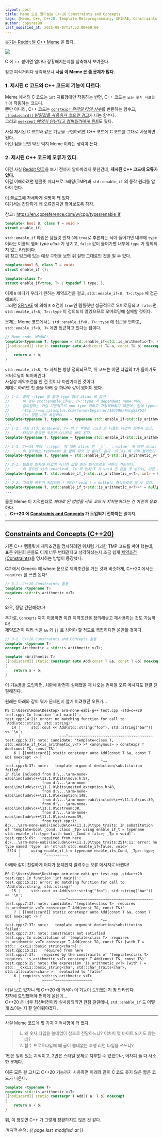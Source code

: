 ```yaml
---
layout: post
title: Meme 으로 알아보는 C++20 Constraints and Concepts
tags: [Meme, C++, C++20, Template Metaprogramming, SFINAE, Constraints and Concepts]
author: copyrat90
last_modified_at: 2021-08-07T17:53:00+09:00
---
```



[웃기는 Reddit 발 C++ Meme](https://www.reddit.com/r/ProgrammerHumor/comments/kvz1y2/then_everything_changed_when_the_nation_attacked/) 을 봤다.

![](/assets/img/posts/2021-08-07-cpp-verbose-meme-but-sfinae-invalid/meme.png)

C 에 ++ 붙이면 얼마나 장황해지는지를 압축해서 보여준다.

잠깐 피식거리다 생각해보니 **사실 이 Meme 은 좀 문제가 많다.**

### 1. 제시된 C 코드와 C++ 코드의 기능이 다르다.

Meme 에서의 C 코드는 `int` 자료형에만 작동하는 반면, C++ 코드는 `모든 숫자 자료형 T` 에 작동하는 코드다.\
뿐만 아니라, C++ 코드는 [`constexpr` *컴파일 타임 상수*](https://en.cppreference.com/w/cpp/language/constexpr)를 반환하는 함수고, [`[[nodiscard]]` *반환값을 사용하지 않으면 경고*](https://en.cppreference.com/w/cpp/language/attributes/nodiscard)가 나는 함수다.\
그리고 [`noexcept` *예외가 안난다고 컴파일러에게 힌트*](https://en.cppreference.com/w/cpp/language/noexcept)도 줬다.

사실 제시된 C 코드와 같은 기능을 구현하려면 C++ 코드에 C 코드를 그대로 사용하면 된다.\
이런 점을 보면 약간 억지 Meme 이라는 생각이 든다.

### 2. 제시된 C++ 코드에 오류가 있다.

이건 사실 [Reddit 덧글](https://www.reddit.com/r/ProgrammerHumor/comments/ll0ijo/then_everything_changed_when_the_nation_attacked/gnqokqz?utm_source=share&utm_medium=web2x&context=3)을 보기 전까지 알아차리지 못한건데, **제시된 C++ 코드에 오류가 있다.**\
이걸 이해하려면 템플릿 메타프로그래밍(TMP)과 `std::enable_if` 의 동작 원리를 알아야 한다.

[이 블로그](https://modoocode.com/295)에 자세하게 설명이 돼 있다.\
여기서는 간단하게 왜 오류인지만 짚어보도록 하자.

참고 : <https://en.cppreference.com/w/cpp/types/enable_if>
```cpp
template< bool B, class T = void >
struct enable_if;
```
`std::enable_if` 타입은 템플릿 인자 `B`에 `true`로 추론되는 식이 들어가면 내부에 `type`이라는 이름의 멤버 *type alias* 가 생기고, `false` 값이 들어가면 내부에 `type` 가 정의되지 않는 타입이다.\
위 참고 링크에 있는 예상 구현을 보면 위 설명 그대로인 것을 알 수 있다.
```cpp
template<bool B, class T = void>
struct enable_if {};
 
template<class T>
struct enable_if<true, T> { typedef T type; };
```
이제 `B` 에다가 우리가 원하는 제약조건을 걸고, `std::enable_if<B, T>::type` 에 접근해보자.\
그러면 [SFINAE](https://en.cppreference.com/w/cpp/language/sfinae) 에 의해 `B` 조건이 `true`인 템플릿만 성공적으로 오버로딩되고, `false`면 `std::enable_if<B, T>::type` 이 정의되지 않았으므로 오버로딩에 실패할 것이다.

문제는 Meme 코드에서는 `std::enable_if<B, T>::type` 에 접근을 안하고, `std::enable_if<B, T>` 에만 접근하고 있다는 점이다.
```cpp
// Meme code. WRONG!
template<typename T, typename = std::enable_if<std::is_arithmetic<T>::value, T>>
[[nodiscard]] static constexpr auto Add(const T& a, const T& b) noexcept -> T
{
    return a + b;
}
```
`std::enable_if<B, T>` 자체는 항상 정의되므로, 위 코드는 어떤 타입의 `T`가 들어가도 오버로딩이 되어버린다.\
사실상 제약조건을 안 건 것이나 마찬가지인 것이다.\
제대로 하려면 첫 줄을 아래 중 하나와 같이 썼어야 했다.
```cpp
// 1-1. 끝에 ::type 을 붙여 type 멤버 alias 에 접근
//      이 경우 std::enable_if<B, T>::type 가 dependent name 이라,
//      컴파일러는 이걸 기본적으로 non-type 이라고 가정해버리기 때문에, 앞에 typename 을 따로 붙여야 한다.
//      http://www.cplusplus.com/forum/beginner/103508/#msg557627
//      C++ 정말 너무 복잡하다...
template<typename T, typename = typename std::enable_if<std::is_arithmetic<T>::value, T>::type>
...
// 1-2. 사실 std::enable<B, T> 의 T 부분은 void 로 디폴트 타입이 정해져 있고,
//      타입이 중요한 부분이 아니므로 빼도 된다.
template<typename T, typename = typename std::enable_if<std::is_arithmetic<T>::value>::type>
...
// 1-3. C++14 부터 `::type` 에 대한 alias 인 `_t`, `::value` 에 대한 alias 인 `_v` 를 제공한다.
//      이 경우에는 typename 을 앞에 따로 안 붙여도 된다. alias 에 이미 들어있기 때문에.
template<typename T, typename = std::enable_if_t<std::is_arithmetic_v<T>>>
...
// 2-1. 템플릿 인자에 타입이 아니라 값을 받는 방식으로도 구현이 가능하다.
//      이 경우엔 std::enable<B, T> 의 인자 T 가 void 면 값을 못 넣으니, 다른 자료형으로 바꿔야한다.
template<typename T, std::enable_if_t<std::is_arithmetic_v<T>, int> = 0>
...
// 2-2. 자료형 바꾸기 귀찮으면 * 찍어서 void * = nullptr 형식으로도 쓸 수 있다.
template<typename T, std::enable_if_t<std::is_arithmetic_v<T>>* = nullptr>
...
```

물론 Meme 이 지적한대로 *제대로 된 방법을 써도 코드가 지저분하다는 건 여전히 유효*하다.\
... **C++20 에 [Constraints and Concepts](https://en.cppreference.com/w/cpp/language/constraints) 가 도입되기 전까지는** 말이지.

* * *

## [Constraints and Concepts (C++20)](https://en.cppreference.com/w/cpp/language/constraints)

기존 C++ 템플릿에 제약조건을 명시하려면 위처럼 기괴한 TMP 코드를 써야 했는데,\
표준 위원회 분들도 이게 너무 변태같다고 생각하셨는지 조금 쉽게 [제약조건(Constraints)](https://en.cppreference.com/w/cpp/language/constraints)을 명시하는 방법이 등장했다.

C# 에서 Generic 에 where 문으로 제약조건을 거는 것과 비슷하게, C++20 에서는 `requires` 를 쓰면 된다!

```cpp
// 3-1. C++20 Constraints 활용
template <typename T>
requires std::is_arithmetic_v<T>
...
```

와우, 정말 간단해졌다!

추가로, `Concepts` 까지 이용하면 이런 제약조건을 정의해놓고 재사용하는 것도 가능하다!\
제약조건이 여러 식을 `&&` 와 `||` 로 섞어야 할 정도로 복잡하다면 쓸만할 것이다.

```cpp
// 3-2. C++20 Constraints and Concepts 활용
template <typename T>
concept Arithmetic = std::is_arithmetic_v<T>;

template <Arithmetic T>
[[nodiscard]] static constexpr auto Add(const T &a, const T &b) noexcept -> T
{
    return a + b;
}
```

이 기능들을 도입하면, 치환에 완전히 실패했을 때 나오는 컴파일 오류 메시지도 한결 친절해진다.

원래는 아래와 같이 뭐가 문제인지 알기 어려웠던 오류가...

```
PS C:\Users\Home\Desktop> arm-none-eabi-g++ test.cpp -std=c++20
test.cpp: In function 'int main()':
test.cpp:14:21: error: no matching function for call to 'Add(std::string, std::string)'
   14 |     std::cout << Add(std::string("foo"), std::string("bar")) << '\n';
      |                  ~~~^~~~~~~~~~~~~~~~~~~~~~~~~~~~~~~~~~~~~~~~
test.cpp:6:37: note: candidate: 'template<class T, std::enable_if_t<is_arithmetic_v<T> >* <anonymous> > constexpr T Add(const T&, const T&)'
    6 | [[nodiscard]] static constexpr auto Add(const T &a, const T &b) noexcept -> T
      |                                     ^~~
test.cpp:6:37: note:   template argument deduction/substitution failed:
In file included from d:\...\arm-none-eabi\include\c++\11.1.0\bits\move.h:57,
                 from d:\...\arm-none-eabi\include\c++\11.1.0\bits\nested_exception.h:40,
                 from d:\...\arm-none-eabi\include\c++\11.1.0\exception:148,
                 from d:\...\arm-none-eabi\include\c++\11.1.0\ios:39,
                 from d:\...\arm-none-eabi\include\c++\11.1.0\ostream:38,
                 from d:\...\arm-none-eabi\include\c++\11.1.0\iostream:39,
                 from test.cpp:1:
d:\...\arm-none-eabi\include\c++\11.1.0\type_traits: In substitution of 'template<bool _Cond, class _Tp> using enable_if_t = typename std::enable_if::type [with bool _Cond = false; _Tp = void]':
test.cpp:5:69:   required from here
d:\...\arm-none-eabi\include\c++\11.1.0\type_traits:2514:11: error: no type named 'type' in 'struct std::enable_if<false, void>'
 2514 |     using enable_if_t = typename enable_if<_Cond, _Tp>::type;
      |           ^~~~~~~~~~~
```

아래와 같이 친절하게 어디가 문제인지 알려주는 오류 메시지로 바뀐다!

```
PS C:\Users\Home\Desktop> arm-none-eabi-g++ test.cpp -std=c++20
test.cpp: In function 'int main()':
test.cpp:15:21: error: no matching function for call to 'Add(std::string, std::string)'
   15 |     std::cout << Add(std::string("foo"), std::string("bar")) << '\n';
      |                  ~~~^~~~~~~~~~~~~~~~~~~~~~~~~~~~~~~~~~~~~~~~
test.cpp:7:37: note: candidate: 'template<class T>  requires  is_arithmetic_v<T> constexpr T Add(const T&, const T&)'
    7 | [[nodiscard]] static constexpr auto Add(const T &a, const T &b) noexcept -> T
      |                                     ^~~
test.cpp:7:37: note:   template argument deduction/substitution failed:
test.cpp:7:37: note: constraints not satisfied
test.cpp: In substitution of 'template<class T>  requires  is_arithmetic_v<T> constexpr T Add(const T&, const T&) [with T = std::__cxx11::basic_string<char>]':
test.cpp:15:21:   required from here
test.cpp:7:37:   required by the constraints of 'template<class T>  requires  is_arithmetic_v<T> constexpr T Add(const T&, const T&)'
test.cpp:6:15: note: the expression 'is_arithmetic_v<T> [with T = std::__cxx11::basic_string<char, std::char_traits<char>, std::allocator<char> >]' evaluated to 'false'
    6 | requires std::is_arithmetic_v<T>
      |          ~~~~~^~~~~~~~~~~~~~~~~~
```

이걸 보고 있자니 왜 C++20 에 와서야 이 기능이 도입됐는지 참 안타깝다.\
진작에 도입됐어야 편하게 쓸텐데...\
C++20 은 너무 최신버전이라 실사용되려면 한참 걸릴테니, `std::enable_if` 도 어떻게 쓰이는 지 잘 알아둬야겠다.

* * *

사실 Meme 코드에 몇 가지 지적사항이 더 있다.

> 1. 왜 숫자 타입을 쓸데없이 참조로 전달하느냐? 어차피 몇 바이트 되지도 않는데?
> 2. 함수 프로토타입에 왜 굳이 쓸데없는 후행 리턴 타입을 쓰느냐?

1번은 일리 있는 지적이고, 2번은 스타일 문제로 치부할 수 있겠으나, 어차피 둘 다 사소한 문제다.

여튼 모든 걸 고치고 C++20 기능까지 사용하면 아래와 같이 C 코드 못지 않은 짧은 코드가 나온다.
```cpp
template <typename T>
requires std::is_arithmetic_v<T>
[[nodiscard]] static constexpr T Add(T a, T b) noexcept
{
    return a + b;
}
```

뭐, 이 정도면 C++ 가 그렇게 장황하지도 않은 것 같다.

_마지막 수정 : {{ page.last_modified_at }}_

